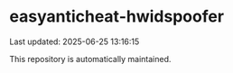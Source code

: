 # easyanticheat-hwidspoofer

Last updated: 2025-06-25 13:16:15

This repository is automatically maintained.
